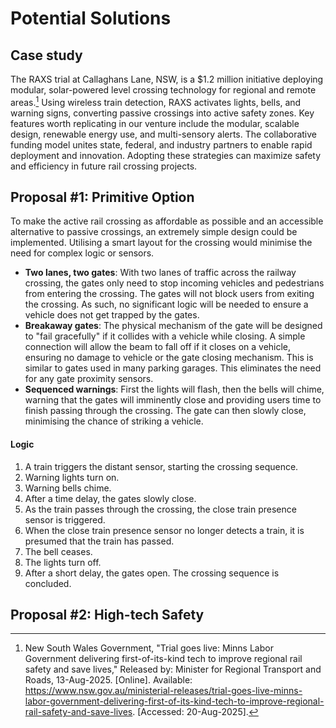 # Potential Solutions
## Case study
The RAXS trial at Callaghans Lane, NSW, is a $1.2 million initiative deploying modular, solar-powered level crossing technology for regional and remote areas.[^1] Using wireless train detection, RAXS activates lights, bells, and warning signs, converting passive crossings into active safety zones. Key features worth replicating in our venture include the modular, scalable design, renewable energy use, and multi-sensory alerts. The collaborative funding model unites state, federal, and industry partners to enable rapid deployment and innovation. Adopting these strategies can maximize safety and efficiency in future rail crossing projects.

## Proposal #1: Primitive Option
To make the active rail crossing as affordable as possible and an accessible alternative to passive crossings, an extremely simple design could be implemented. Utilising a smart layout for the crossing would minimise the need for complex logic or sensors. 
- **Two lanes, two gates**: With two lanes of traffic across the railway crossing, the gates only need to stop incoming vehicles and pedestrians from entering the crossing. The gates will not block users from exiting the crossing. As such, no significant logic will be needed to ensure a vehicle does not get trapped by the gates. 
- **Breakaway gates**: The physical mechanism of the gate will be designed to "fail gracefully" if it collides with a vehicle while closing. A simple connection will allow the beam to fall off if it closes on a vehicle, ensuring no damage to vehicle or the gate closing mechanism. This is similar to gates used in many parking garages. This eliminates the need for any gate proximity sensors. 
- **Sequenced warnings**: First the lights will flash, then the bells will chime, warning that the gates will imminently close and providing users time to finish passing through the crossing. The gate can then slowly close, minimising the chance of striking a vehicle. 
#### Logic
1. A train triggers the distant sensor, starting the crossing sequence. 
2. Warning lights turn on.
3. Warning bells chime. 
4. After a time delay, the gates slowly close. 
5. As the train passes through the crossing, the close train presence sensor is triggered. 
6. When the close train presence sensor no longer detects a train, it is presumed that the train has passed. 
7. The bell ceases.
8. The lights turn off. 
9. After a short delay, the gates open. The crossing sequence is concluded. 

## Proposal #2: High-tech Safety


[^1]: New South Wales Government, "Trial goes live: Minns Labor Government delivering first-of-its-kind tech to improve regional rail safety and save lives," Released by: Minister for Regional Transport and Roads, 13-Aug-2025. [Online]. Available: https://www.nsw.gov.au/ministerial-releases/trial-goes-live-minns-labor-government-delivering-first-of-its-kind-tech-to-improve-regional-rail-safety-and-save-lives. [Accessed: 20-Aug-2025].